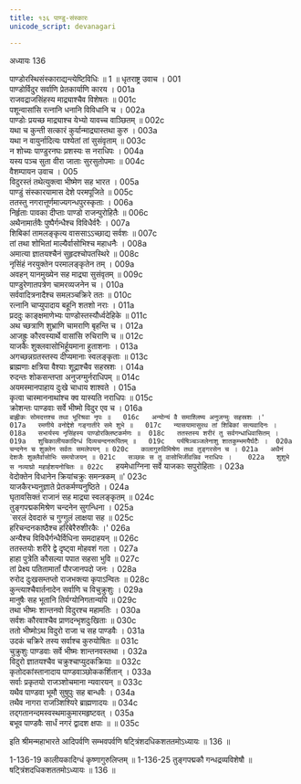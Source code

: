 ```yaml
---
title: १३६ पाण्डु-संस्कारः
unicode_script: devanagari

---
```



अध्यायः 136

पाण्डोरस्थिसंस्काराद्यन्त्येष्टिविधिः ॥ 1 ॥
धृतराष्ट्र उवाच ।	001  
पाण्डोर्विदुर सर्वाणि प्रेतकार्याणि कारय ।	001a  
राजवद्राजसिंहस्य माद्र्याश्चैव विशेषतः ॥	001c  
पशून्वासांसि रत्नानि धनानि विविधानि च ।	002a  
पाण्डोः प्रयच्छ माद्र्याश्च येभ्यो यावच्च वाञ्छितम् ॥	002c  
यथा च कुन्ती सत्कारं कुर्यान्माद्र्यास्तथा कुरु ।	003a  
यथा न वायुर्नादित्यः पश्येतां तां सुसंवृताम् ॥	003c  
न शोच्यः पाण्डुरनघः प्रशस्यः स नराधिपः ।	004a  
यस्य पञ्च सुता वीरा जाताः सुरसुतोपमाः ॥	004c  
वैशम्पायन उवाच ।	005  
विदुरस्तं तथेत्युक्त्वा भीष्मेण सह भारत ।	005a  
पाण्डुं संस्कारयामास देशे परमपूजिते ॥	005c  
ततस्तु नगरात्तूर्णमाज्यगन्धपुरस्कृताः ।	006a  
निर्हृताः पावका दीप्ताः पाण्डो राजन्पुरोहितैः ॥	006c  
अथैनामार्तवैः पुष्पैर्गन्धैश्च विविधैर्वरैः ।	007a  
शिबिकां तामलङ्कृत्य वाससाऽऽच्छाद्य सर्वशः ॥	007c  
तां तथा शोभितां माल्यैर्वासोभिश्च महाधनैः ।	008a  
अमात्या ज्ञातयश्चैनं सुहृदश्चोपतस्थिरे ॥	008c  
नृसिंहं नरयुक्तेन परमालङ्कृतेन तम् ।	009a  
अवहन् यानमुख्येन सह माद्र्या सुसंवृतम् ॥	009c  
पाण्डुरेणातपत्रेण चामरव्यजनेन च ।	010a  
सर्ववादित्रनादैश्च समलञ्चक्रिरे ततः ॥	010c  
रत्नानि चाप्युपादाय बहूनि शतशो नराः ।	011a  
प्रददुः काङ्क्षमाणेभ्यः पाण्डोस्तस्यौर्ध्वदेहिके ॥	011c  
अथ च्छत्राणि शुभ्राणि चामराणि बृहन्ति च ।	012a  
आजह्रुः कौरवस्यार्थे वासांसि रुचिराणि च ॥	012c  
याजकैः शुक्लवासोभिर्हूयमाना हुताशनाः ।	013a  
अगच्छन्नग्रतस्तस्य दीप्यमानाः स्वलङ्कृताः ॥	013c  
ब्राह्मणाः क्षत्रिया वैश्याः शूद्राश्चैव सहस्रशः ।	014a  
रुदन्तः शोकसन्तप्ता अनुजग्मुर्नराधिपम् ॥	014c  
अयमस्मानपाहाय दुःखे चाधाय शाश्वते ।	015a  
कृत्वा चास्माननाथांश्च क्व यास्यति नराधिपः ॥	015c  
क्रोशन्तः पाण्डवाः सर्वे भीष्मो विदुर एव च ।	016a  
`बाह्लीकः सोमदत्तश्च तथा भूरिश्रवा नृपः ॥	016c  
अन्योन्यं वै समाश्लिष्य अनुजग्मुः सहस्रशः ।'	017a  
रमणीये वनोद्देशे गङ्गातीरे समे शुभे ॥	017c  
न्यासयामासुरथ तां शिबिकां सत्यवादिनः ।	018a  
सभार्यस्य नृसिंहस्य पाण्डोरक्लिष्टकर्मणः ॥	018c  
ततस्तस्य शरीरं तु सर्वगन्धाधिवासितम् ।	019a  
शुचिकालीयकादिग्धं दिव्यचन्दनरूपितम् ॥	019c  
पर्यषिञ्चञ्जलेनाशु शातकुम्भमयैर्घटैः ।	020a  
चन्दनेन च शुक्लेन सर्वतः समलेपयन् ॥	020c  
कालागुरुविमिश्रेण तथा तुङ्गरसेन च ।	021a  
अथैनं देशजैः शुक्लैर्वासोभिः समयोजयन् ॥	021c  
सञ्छन्नः स तु वासोभिर्जीवन्निव नराधिपः ।	022a  
शुशुभे स नव्याघ्रो महार्हशयनोचितः ॥	022c  
`हयमेधाग्निना सर्वे याजकाः सपुरोहिताः ।	023a  
वेदोक्तेन विधानेन क्रियांचक्रुः समन्त्रकम् ॥'	023c  
याजकैरभ्यनुज्ञाते प्रेतकर्मण्यनुष्ठिते ।	024a  
घृतावसिक्तं राजानं सह माद्र्या स्वलङ्कृतम् ॥	024c  
तुङ्गपद्मकमिश्रेण चन्दनेन सुगन्धिना ।	025a  
`सरलं देवदारुं च गुग्गुलं लाक्षया सह ॥	025c  
हरिचन्दनकाष्ठैश्च हरिबेरैरुशीरकैः ।'	026a  
अन्यैश्च विविधैर्गन्धैर्विधिना समदाहयन् ॥	026c  
ततस्तयोः शरीरे द्वे दृष्ट्वा मोहवशं गता ।	027a  
हाहा पुत्रेति कौसल्या पपात सहसा भुवि ॥	027c  
तां प्रेक्ष्य पतितामार्तां पौरजानपदो जनः ।	028a  
रुरोद दुःखसम्तप्तो राजभक्त्या कृपाऽन्वितः ॥	028c  
कुन्त्याश्चैवार्तनादेन सर्वाणि च विचुक्रुशुः ।	029a  
मानुषैः सह भूतानि तिर्यग्योनिगतान्यपि ॥	029c  
तथा भीष्मः शान्तनवो विदुरश्च महामतिः ।	030a  
सर्वशः कौरवाश्चैव प्राणदन्भृशदुःखिताः ॥	030c  
ततो भीष्मोऽथ विदुरो राजा च सह पाण्डवैः ।	031a  
उदकं चक्रिरे तस्य सर्वाश्च कुरुयोषितः ॥	031c  
चुक्रुशुः पाण्डवाः सर्वे भीष्मः शान्तनवस्तथा ।	032a  
विदुरो ज्ञातयश्चैव चक्रुश्चाप्युदकक्रियाः ॥	032c  
कृतोदकांस्तानादाय पाण्डवाञ्छोककर्शितान् ।	033a  
सर्वाः प्रकृतयो राजञ्शोचमाना न्यवारयन् ॥	033c  
यथैव पाण्डवा भूमौ सुषुपुः सह बान्धवैः ।	034a  
तथैव नागरा राजञ्शिश्यिरे ब्राह्मणादयः ॥	034c  
तद्गतानन्दमस्वस्थमाकुमारमहृष्टवत् ।	035a  
बभूव पाण्डवैः सार्धं नगरं द्वादश क्षपाः ॥ ॥	035c  

इति श्रीमन्महाभारते आदिपर्वणि सम्भवपर्वणि षट्त्रिंशदधिकशततमोऽध्यायः ॥ 136 ॥

1-136-19 कालीयकादिग्धं कृष्णागुरुलिप्तम् ॥ 1-136-25 तुङ्गपद्मकौ गन्धद्रव्यविशेषौ ॥ षट्त्रिंशदधिकशततमोऽध्यायः ॥ 136 ॥